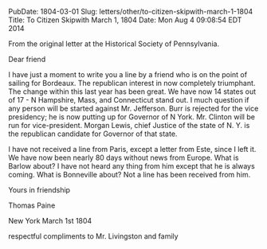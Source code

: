 PubDate: 1804-03-01
Slug: letters/other/to-citizen-skipwith-march-1-1804
Title: To Citizen Skipwith  March 1, 1804
Date: Mon Aug  4 09:08:54 EDT 2014

   From the original letter at the Historical Society of Pennsylvania.

   Dear friend
   
   I have just a moment to write you a line by a friend who is on the point
   of sailing for Bordeaux. The republican interest in now completely
   triumphant. The change within this last year has been great. We have now
   14 states out of 17 - N Hampshire, Mass, and Connecticut
   stand out. I much question if any person will be started against Mr.
   Jefferson. Burr is rejected for the vice presidency; he is now putting up
   for Governor of N York. Mr. Clinton will be run for
   vice-president. Morgan Lewis, chief Justice of the state of N. Y. 
   is the republican candidate for Governor of that state.

   I have not received a line from Paris, except a letter from Este, since I
   left it. We have now been nearly 80 days without news from Europe. What is
   Barlow about? I have not heard any thing from him except that he is
   always coming. What is Bonneville about? Not a line has been received from
   him.

   Yours in friendship

   Thomas Paine
   
   New York March 1st 1804

   respectful compliments to Mr. Livingston and family


